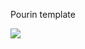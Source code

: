 Pourin template

<a href="https://portal.azure.com/#create/Microsoft.Template/uri/https%3A%2F%2Fraw.githubusercontent.com%2Fkarataliu%2Fpourin%2Fmaster%2Fazuredeploy.json" target="_blank">
    <img src="http://azuredeploy.net/deploybutton.png"/>
</a>